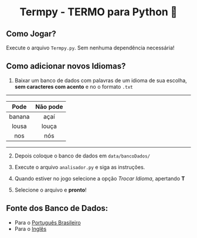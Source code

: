 # <div align="center">Termpy - TERMO para Python 🐍 </div>

## Como Jogar?

Execute o arquivo `Termpy.py`. Sem nenhuma dependência necessária!

## Como adicionar novos Idiomas?

1. Baixar um banco de dados com palavras de um idioma de sua escolha, **sem caracteres com acento** e no o formato `.txt`

---

| Pode | Não pode |
|:----:|:--------:|
|banana|açaí|
|lousa|louça|
|nos|nós|

---

2. Depois coloque o banco de dados em `data/bancoDados/`

3. Execute o arquivo `analisador.py` e siga as instruções.

4. Quando estiver no jogo selecione a opção *Trocar Idioma*, apertando **T**

5. Selecione o arquivo e **pronto**!

## Fonte dos Banco de Dados:
 -  Para o [Português Brasileiro](https://www.ime.usp.br/~pf/dicios/)
 -  Para o [Inglês](https://github.com/dwyl/english-words)
